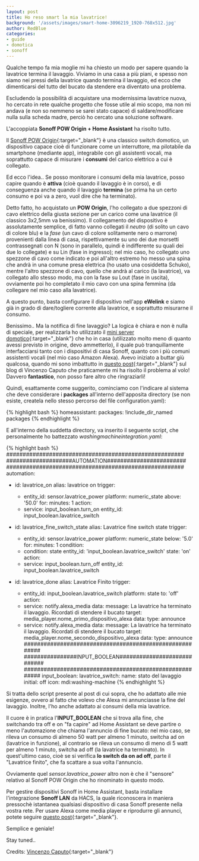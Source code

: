 ```yaml
---
layout: post
title: Ho reso smart la mia lavatrice!
background: '/assets/images/smart-home-3096219_1920-768x512.jpg'
author: RedBlue
categories: 
- guide
- domotica
- sonoff
---
```


Qualche tempo fa mia moglie mi ha chiesto un modo per sapere quando la lavatrice termina il lavaggio. Viviamo in una casa a più piani, e spesso non siamo nei pressi della lavatrice quando termina il lavaggio, ed ecco che dimenticarsi del tutto del bucato da stendere era diventato una problema.

Escludendo la possibilità di acquistare una modernissima lavatrice nuova, ho cercato in rete qualche progetto che fosse utile al mio scopo, ma non mi andava (e non so nemmeno se sarei stato capace) di saldare/modificare nulla sulla scheda madre, perciò ho cercato una soluzione software.

L'accoppiata **Sonoff POW Origin + Home Assistant** ha risolto tutto.

Il [Sonoff POW Origin](https://amzn.to/49q2ORk){:target="_blank"} è una classico switch domotico, un dispositivo capace cioè di funzionare come un interruttore, ma pilotabile da smartphone (mediante app), integrabile con gli assistenti vocali, ma soprattutto capace di misurare i **consumi** del carico elettrico a cui è collegato.

Ed ecco l'idea.. Se posso monitorare i consumi della mia lavatrice, posso capire quando è **attiva** (cioè quando il lavaggio è in corso), e di conseguenza anche quando il lavaggio **termina** (se prima ha un certo consumo e poi va a zero, vuol dire che ha terminato).

Detto fatto, ho acquistato un **POW Origin**, l'ho collegato a due spezzoni di cavo elettrico della giusta sezione per un carico come una lavatrice (il classico 3x2,5mm va benissimo). Il collegamento del dispositivo è assolutamente semplice, di fatto vanno collegati il *neutro* (di solito un cavo di colore blu) e la *fase* (un cavo di colore solitamente nero o marrone) provenienti dalla linea di casa, rispettivamente su uno dei due morsetti contrassegnati con N (sono in parallelo, quindi è indifferente su quali dei due lo collegate) e su Lin (fase in ingresso); nel mio caso, ho collegato uno spezzone di cavo come indicato e poi all'altro estremo ho messo una spina che andrà in una comune presa elettrica (ho usato una cosiddetta Schuko), mentre l'altro spezzone di cavo, quello che andrà al carico (la lavatrice), va collegato allo stesso modo, ma con la fase su Lout (fase in uscita), ovviamente poi ho completato il mio cavo con una spina femmina (da collegare nel mio caso alla lavatrice).

A questo punto, basta configurare il dispositivo nell'app **eWelink** e siamo già in grado di dare/togliere corrente alla lavatrice, e soprattutto misurarne il consumo.

Benissimo.. Ma la notifica di fine lavaggio? La logica è chiara e non è nulla di speciale, per realizzarla ho utilizzato il [mini server domotico](https://red-blue.it/guide/linux/in%20evidenza/raspberry%20pi/domotica/2021/05/26/realizzare-il-proprio-sistema-domotico-introduzione.html){:target="_blank"} che ho in casa (utilizzato molto meno di quanto avessi previsto in origine, devo ammetterlo), il quale può tranquillamente interfacciarsi tanto con i dispositivi di casa Sonoff, quanto con i più comuni assistenti vocali (nel mio caso Amazon Alexa). Avevo iniziato a buttar giù qualcosa, quando mi sono imbattutto in [questo post](https://www.vincenzocaputo.com/guide/la-lavatrice-ha-finito-con-home-assistant-te-lo-facciamo-notificare-174){:target="_blank"} sul blog di Vincenzo Caputo che praticamente mi ha risolto il problema al volo! Davvero **fantastico**, non posso fare altro che ringraziarli! 

Quindi, esattamente come suggerito, cominciamo con l'indicare al sistema che deve considerare i **packages** all'interno dell'apposita directory (se non esiste, createla nello stesso percorso del file configuration.yaml):

{% highlight bash %}
homeassistant:
  packages: !include_dir_named packages
{% endhighlight %}

E all'interno della suddetta directory, va inserito il seguente script, che personalmente ho battezzato *washingmachineintegration.yaml*:

{% highlight bash %}
######################################################
####################AUTOMATION########################
######################################################
automation:
- id: lavatrice_on
  alias: lavatrice on
  trigger:
  -  entity_id: sensor.lavatrice_power
     platform: numeric_state
     above: '50.0'
     for:
       minutes: 1
  action:
  - service: input_boolean.turn_on
    entity_id: input_boolean.lavatrice_switch 

- id: lavatrice_fine_switch_state
  alias: Lavatrice fine switch state
  trigger: 
  - entity_id: sensor.lavatrice_power
    platform: numeric_state
    below: '5.0'
    for:
      minutes: 1
  condition:
  - condition: state
    entity_id: 'input_boolean.lavatrice_switch'
    state: 'on'
  action:
  - service: input_boolean.turn_off
    entity_id: input_boolean.lavatrice_switch

- id: lavatrice_done
  alias: Lavatrice Finito
  trigger:
  - entity_id: input_boolean.lavatrice_switch
    platform: state
    to: 'off'
  action:
  - service: notify.alexa_media
    data:
      message: La lavatrice ha terminato il lavaggio. Ricordati di stendere il bucato
      target: media_player.nome_primo_dispositivo_alexa
      data:
        type: announce  
  - service: notify.alexa_media
    data:
      message: La lavatrice ha terminato il lavaggio. Ricordati di stendere il bucato
      target: media_player.nome_secondo_dispositivo_alexa
      data:
        type: announce
########################################################
################INPUT_BOOLEAN############################
########################################################
input_boolean:
  lavatrice_switch:
    name: stato del lavaggio
    initial: off
    icon: mdi:washing-machine
{% endhighlight %}

Si tratta dello script presente al post di cui sopra, che ho adattato alle mie esigenze, ovvero al fatto che volevo che Alexa mi annunciasse la fine del lavaggio. Inoltre, l'ho anche adattato ai consumi della mia lavatrice.

Il cuore è in pratica l'**INPUT_BOOLEAN** che si trova alla fine, che switchando tra off e on "fa capire" ad Home Assistant se deve partire o meno l'automazione che chiama l'annuncio di fine bucato: nel mio caso, se rileva un consumo di almeno 50 watt per almeno 1 minuto, switcha ad on (lavatrice in funzione), al contrario se rileva un consumo di meno di 5 watt per almeno 1 minuto, switcha ad off (la lavatrice ha terminato). In quest'ultimo caso, cioè se si verifica **lo switch da on ad off**, parte il "Lavatrice finito", che fa scattare a sua volta l'annuncio.

Ovviamente quel *sensor.lavatrice_power* altro non è che il "sensore" relativo al Sonoff POW Origin che ho rinominato in questo modo.

Per gestire dispositivi Sonoff in Home Assistant, basta installare l'integrazione **Sonoff LAN** da HACS, la quale riconoscera in maniera pressochè istantanea qualsiasi dispositivo di casa Sonoff presente nella vostra rete. Per usare Alexa come media player e riprodurre gli annunci, potete seguire [questo post](https://red-blue.it/guide/domotica/alexa/2024/08/20/annunci-da-alexa-tramite-home-assistant.html){:target="_blank"}.

Semplice e geniale!

Stay tuned..

Credits: [Vincenzo Caputo](https://www.vincenzocaputo.com/guide/la-lavatrice-ha-finito-con-home-assistant-te-lo-facciamo-notificare-174){:target="_blank"}